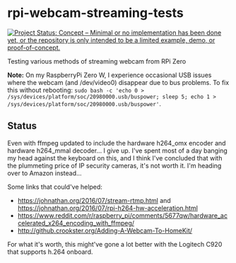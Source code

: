 # rpi-webcam-streaming-tests

[![Project Status: Concept – Minimal or no implementation has been done yet, or the repository is only intended to be a limited example, demo, or proof-of-concept.](http://www.repostatus.org/badges/latest/concept.svg)](http://www.repostatus.org/#concept)

Testing various methods of streaming webcam from RPi Zero

__Note:__ On my RaspberryPi Zero W, I experience occasional USB issues where the webcam (and /dev/video0) disappear due to bus problems. To fix this without rebooting: ``sudo bash -c 'echo 0 > /sys/devices/platform/soc/20980000.usb/buspower; sleep 5; echo 1 > /sys/devices/platform/soc/20980000.usb/buspower'``.

## Status

Even with ffmpeg updated to include the hardware h264_omx encoder and hardware h264_mmal decoder... I give up. I've spent most of a day banging my head against the keyboard on this, and I think I've concluded that with the plummeting price of IP security cameras, it's not worth it. I'm heading over to Amazon instead...

Some links that could've helped:

* https://johnathan.org/2016/07/stream-rtmp.html and https://johnathan.org/2016/07/rpi-h264-hw-acceleration.html
* https://www.reddit.com/r/raspberry_pi/comments/5677qw/hardware_accelerated_x264_encoding_with_ffmpeg/
* http://github.crookster.org/Adding-A-Webcam-To-HomeKit/

For what it's worth, this might've gone a lot better with the Logitech C920 that supports h.264 onboard.
